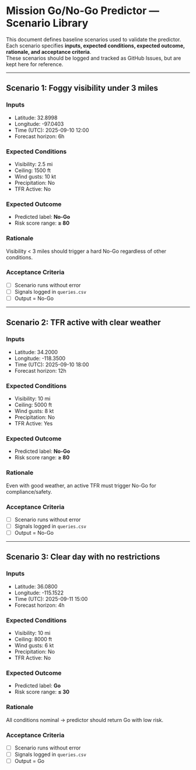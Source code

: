 # Mission Go/No-Go Predictor — Scenario Library

This document defines baseline scenarios used to validate the predictor.  
Each scenario specifies **inputs, expected conditions, expected outcome, rationale, and acceptance criteria**.  
These scenarios should be logged and tracked as GitHub Issues, but are kept here for reference.

---

## Scenario 1: Foggy visibility under 3 miles

### Inputs
- Latitude: 32.8998
- Longitude: -97.0403
- Time (UTC): 2025-09-10 12:00
- Forecast horizon: 6h

### Expected Conditions
- Visibility: 2.5 mi  
- Ceiling: 1500 ft  
- Wind gusts: 10 kt  
- Precipitation: No  
- TFR Active: No  

### Expected Outcome
- Predicted label: **No-Go**  
- Risk score range: **≥ 80**

### Rationale
Visibility < 3 miles should trigger a hard No-Go regardless of other conditions.

### Acceptance Criteria
- [ ] Scenario runs without error  
- [ ] Signals logged in `queries.csv`  
- [ ] Output = No-Go  

---

## Scenario 2: TFR active with clear weather

### Inputs
- Latitude: 34.2000
- Longitude: -118.3500
- Time (UTC): 2025-09-10 18:00
- Forecast horizon: 12h

### Expected Conditions
- Visibility: 10 mi  
- Ceiling: 5000 ft  
- Wind gusts: 8 kt  
- Precipitation: No  
- TFR Active: Yes  

### Expected Outcome
- Predicted label: **No-Go**  
- Risk score range: **≥ 80**

### Rationale
Even with good weather, an active TFR must trigger No-Go for compliance/safety.

### Acceptance Criteria
- [ ] Scenario runs without error  
- [ ] Signals logged in `queries.csv`  
- [ ] Output = No-Go  

---

## Scenario 3: Clear day with no restrictions

### Inputs
- Latitude: 36.0800
- Longitude: -115.1522
- Time (UTC): 2025-09-11 15:00
- Forecast horizon: 4h

### Expected Conditions
- Visibility: 10 mi  
- Ceiling: 8000 ft  
- Wind gusts: 6 kt  
- Precipitation: No  
- TFR Active: No  

### Expected Outcome
- Predicted label: **Go**  
- Risk score range: **≤ 30**

### Rationale
All conditions nominal → predictor should return Go with low risk.

### Acceptance Criteria
- [ ] Scenario runs without error  
- [ ] Signals logged in `queries.csv`  
- [ ] Output = Go  

